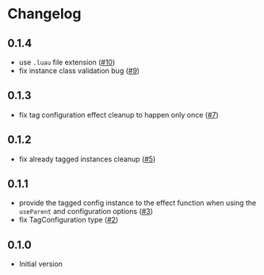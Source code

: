# Changelog

## 0.1.4

- use `.luau` file extension ([#10](https://github.com/seaofvoices/tag-effect/pull/10))
- fix instance class validation bug ([#9](https://github.com/seaofvoices/tag-effect/pull/9))

## 0.1.3

- fix tag configuration effect cleanup to happen only once ([#7](https://github.com/seaofvoices/tag-effect/pull/7))

## 0.1.2

- fix already tagged instances cleanup ([#5](https://github.com/seaofvoices/tag-effect/pull/5))

## 0.1.1

- provide the tagged config instance to the effect function when using the `useParent` and configuration options ([#3](https://github.com/seaofvoices/tag-effect/pull/3))
- fix TagConfiguration type ([#2](https://github.com/seaofvoices/tag-effect/pull/2))

## 0.1.0

- Initial version
